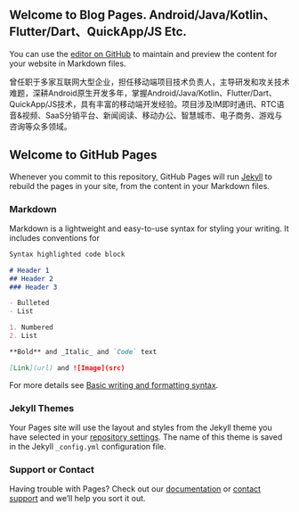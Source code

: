 ## Welcome to Blog Pages. Android/Java/Kotlin、Flutter/Dart、QuickApp/JS Etc.

You can use the [editor on GitHub](https://github.com/dongfangwangyou/dongfangwangyou.github.io/edit/main/index.md) to maintain and preview the content for your website in Markdown files.

曾任职于多家互联网大型企业，担任移动端项目技术负责人，主导研发和攻关技术难题，深耕Android原生开发多年，掌握Android/Java/Kotlin、Flutter/Dart、QuickApp/JS技术，具有丰富的移动端开发经验。项目涉及IM即时通讯、RTC语音&视频、SaaS分销平台、新闻阅读、移动办公、智慧城市、电子商务、游戏与咨询等众多领域。


## Welcome to GitHub Pages



Whenever you commit to this repository, GitHub Pages will run [Jekyll](https://jekyllrb.com/) to rebuild the pages in your site, from the content in your Markdown files.

### Markdown

Markdown is a lightweight and easy-to-use syntax for styling your writing. It includes conventions for

```markdown
Syntax highlighted code block

# Header 1
## Header 2
### Header 3

- Bulleted
- List

1. Numbered
2. List

**Bold** and _Italic_ and `Code` text

[Link](url) and ![Image](src)
```

For more details see [Basic writing and formatting syntax](https://docs.github.com/en/github/writing-on-github/getting-started-with-writing-and-formatting-on-github/basic-writing-and-formatting-syntax).

### Jekyll Themes

Your Pages site will use the layout and styles from the Jekyll theme you have selected in your [repository settings](https://github.com/dongfangwangyou/dongfangwangyou.github.io/settings/pages). The name of this theme is saved in the Jekyll `_config.yml` configuration file.

### Support or Contact

Having trouble with Pages? Check out our [documentation](https://docs.github.com/categories/github-pages-basics/) or [contact support](https://support.github.com/contact) and we’ll help you sort it out.
